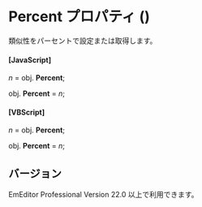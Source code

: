 # Percent プロパティ ()

類似性をパーセントで設定または取得します。

#### \[JavaScript\]

_n_ = obj. **Percent**;

obj. **Percent** = _n_;

#### \[VBScript\]

_n_ = obj. **Percent**;

obj. **Percent** = _n_;

## バージョン

EmEditor Professional Version 22.0 以上で利用できます。
